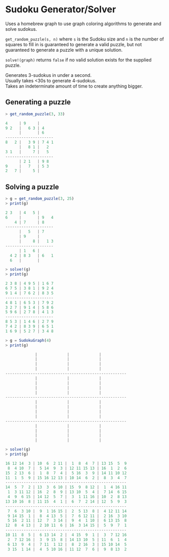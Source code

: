 # Sudoku Generator/Solver

Uses a homebrew graph to use graph coloring algorithms to generate and solve
sudokus.

`get_random_puzzle(s, n)` where `s` is the Sudoku size and `n` is the number of
squares to fill in is guaranteed to generate a valid puzzle, but not guaranteed to
generate a puzzle with a unique solution.

`solve!(graph)` returns `false` if no valid solution exists for the supplied puzzle.

Generates 3-sudokus in under a second.  
Usually takes <30s to generate 4-sudokus.  
Takes an indeterminate amount of time to create anything bigger.

## Generating a puzzle

```julia
> get_random_puzzle(3, 33)

4     | 9     |
9 2   |   6 3 | 4
      |       | 6
---------------------
8   2 |   3 9 | 7 4 1
      |   8 1 |   2
3 1   |     7 |   5
---------------------
      | 2 1   | 9 8
9     |   7   | 5 3
2   7 |     5 |      
```

## Solving a puzzle

```julia
> g = get_random_puzzle(3, 25)
> print(g)

2 3   | 4   5 |
6     |       | 9   4
    4 | 7     | 8
---------------------
      |   5   | 7
      | 9     |
      |     8 |   1 3
---------------------
      | 1   6 |      
  4 2 | 8 3   | 6   1
  6   |       |

> solve!(g)
> print(g)

2 3 8 | 4 9 5 | 1 6 7
6 7 5 | 3 8 1 | 9 2 4
9 1 4 | 7 6 2 | 8 3 5
---------------------
4 8 1 | 6 5 3 | 7 9 2
3 2 7 | 9 1 4 | 5 8 6
5 9 6 | 2 7 8 | 4 1 3
---------------------
8 5 3 | 1 4 6 | 2 7 9
7 4 2 | 8 3 9 | 6 5 1
1 6 9 | 5 2 7 | 3 4 8
```

```julia
> g = SudokuGraph(4)
> print(g)

             |             |             |
             |             |             |
             |             |             |
             |             |             |
-----------------------------------------------------
             |             |             |
             |             |             |
             |             |             |
             |             |             |
-----------------------------------------------------
             |             |             |
             |             |             |
             |             |             |
             |             |             |
-----------------------------------------------------
             |             |             |
             |             |             |
             |             |             |
             |             |             |

> solve!(g)
> print(g)

16 12 14  3 | 10  6  2 11 |  1  8  4  7 | 13 15  5  9
 8  4 10  7 |  5 14  9  3 | 12 11 15 13 | 16  1  2  6
15  2 13  6 |  1  8  7  4 |  5 16  3  9 | 14 11 10 12
11  1  5  9 | 15 16 12 13 | 10 14  6  2 |  8  3  4  7
-----------------------------------------------------
14  5  7  2 | 13  3  6 10 | 15  9  8 12 |  1  4 16 11
 1  3 11 12 | 16  2  8  9 | 13 10  5  4 |  7 14  6 15
 4  9  6 15 | 14 12  5  7 |  3  1 11 16 | 10  2  8 13
13 10 16  8 | 11 15  4  1 |  6  7  2 14 | 12  5  9  3
-----------------------------------------------------
 7  6  3 10 |  9  1 16 15 |  2  5 13  8 |  4 12 11 14
 9 14 15  1 |  8  4 13  5 |  7  6 12 11 |  2 16  3 10
 5 16  2 11 | 12  7  3 14 |  9  4  1 10 |  6 13 15  8
12  8  4 13 |  2 10 11  6 | 16  3 14 15 |  5  9  7  1
-----------------------------------------------------
10 11  8  5 |  6 13 14  2 |  4 15  9  1 |  3  7 12 16
 2  7 12 16 |  3  9 15  8 | 14 13 10  5 | 11  6  1  4
 6 13  9  4 |  7 11  1 12 |  8  2 16  3 | 15 10 14  5
 3 15  1 14 |  4  5 10 16 | 11 12  7  6 |  9  8 13  2
 ```
